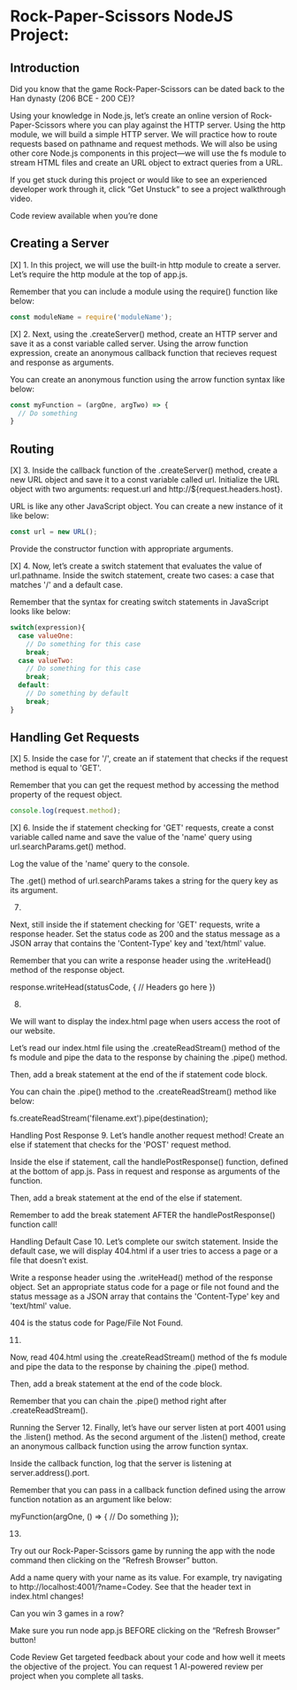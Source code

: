 # Rock-Paper-Scissors NodeJS Project:
## Introduction
Did you know that the game Rock-Paper-Scissors can be dated back to the Han dynasty (206 BCE - 200 CE)?

Using your knowledge in Node.js, let’s create an online version of Rock-Paper-Scissors where you can play against the HTTP server. Using the http module, we will build a simple HTTP server. We will practice how to route requests based on pathname and request methods. We will also be using other core Node.js components in this project—we will use the fs module to stream HTML files and create an URL object to extract queries from a URL.

If you get stuck during this project or would like to see an experienced developer work through it, click “Get Unstuck“ to see a project walkthrough video.

Code review available when you’re done

## Creating a Server
[X] 1. In this project, we will use the built-in http module to create a server. Let’s require the http module at the top of app.js.

Remember that you can include a module using the require() function like below:
```js
const moduleName = require('moduleName');
```

[X] 2. Next, using the .createServer() method, create an HTTP server and save it as a const variable called server. Using the arrow function expression, create an anonymous callback function that recieves request and response as arguments.

You can create an anonymous function using the arrow function syntax like below:
```js
const myFunction = (argOne, argTwo) => {
  // Do something
}
```

## Routing
[X] 3. Inside the callback function of the .createServer() method, create a new URL object and save it to a const variable called url. Initialize the URL object with two arguments: request.url and http://${request.headers.host}.

URL is like any other JavaScript object. You can create a new instance of it like below:

```js
const url = new URL();
```

Provide the constructor function with appropriate arguments.

[X] 4. Now, let’s create a switch statement that evaluates the value of url.pathname. Inside the switch statement, create two cases: a case that matches '/' and a default case.

Remember that the syntax for creating switch statements in JavaScript looks like below:

```js
switch(expression){
  case valueOne:
    // Do something for this case
    break;
  case valueTwo:
    // Do something for this case
    break;
  default:
    // Do something by default
    break;
}
```

## Handling Get Requests
[X] 5. Inside the case for '/', create an if statement that checks if the request method is equal to 'GET'.

Remember that you can get the request method by accessing the method property of the request object.
```js
console.log(request.method);
```

[X] 6. Inside the if statement checking for 'GET' requests, create a const variable called name and save the value of the 'name' query using url.searchParams.get() method.

Log the value of the 'name' query to the console.

The .get() method of url.searchParams takes a string for the query key as its argument.

7.
Next, still inside the if statement checking for 'GET' requests, write a response header. Set the status code as 200 and the status message as a JSON array that contains the 'Content-Type' key and 'text/html' value.

Remember that you can write a response header using the .writeHead() method of the response object.

response.writeHead(statusCode, {
  // Headers go here
})


8.
We will want to display the index.html page when users access the root of our website.

Let’s read our index.html file using the .createReadStream() method of the fs module and pipe the data to the response by chaining the .pipe() method.

Then, add a break statement at the end of the if statement code block.

You can chain the .pipe() method to the .createReadStream() method like below:

fs.createReadStream('filename.ext').pipe(destination);


Handling Post Response
9.
Let’s handle another request method! Create an else if statement that checks for the 'POST' request method.

Inside the else if statement, call the handlePostResponse() function, defined at the bottom of app.js. Pass in request and response as arguments of the function.

Then, add a break statement at the end of the else if statement.

Remember to add the break statement AFTER the handlePostResponse() function call!

Handling Default Case
10.
Let’s complete our switch statement. Inside the default case, we will display 404.html if a user tries to access a page or a file that doesn’t exist.

Write a response header using the .writeHead() method of the response object. Set an appropriate status code for a page or file not found and the status message as a JSON array that contains the 'Content-Type' key and 'text/html' value.

404 is the status code for Page/File Not Found.

11.
Now, read 404.html using the .createReadStream() method of the fs module and pipe the data to the response by chaining the .pipe() method.

Then, add a break statement at the end of the code block.

Remember that you can chain the .pipe() method right after .createReadStream().

Running the Server
12.
Finally, let’s have our server listen at port 4001 using the .listen() method. As the second argument of the .listen() method, create an anonymous callback function using the arrow function syntax.

Inside the callback function, log that the server is listening at server.address().port.

Remember that you can pass in a callback function defined using the arrow function notation as an argument like below:

myFunction(argOne, () => {
  // Do something
});


13.
Try out our Rock-Paper-Scissors game by running the app with the node command then clicking on the “Refresh Browser” button.

Add a name query with your name as its value. For example, try navigating to http://localhost:4001/?name=Codey. See that the header text in index.html changes!

Can you win 3 games in a row?

Make sure you run node app.js BEFORE clicking on the “Refresh Browser” button!

Code Review
Get targeted feedback about your code and how well it meets the objective of the project.
You can request 1 AI-powered review per project when you complete all tasks.
